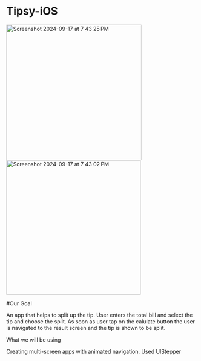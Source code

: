 # Tipsy-iOS
<img width="357" alt="Screenshot 2024-09-17 at 7 43 25 PM" src="https://github.com/user-attachments/assets/51d0fd46-fcd4-4584-97d1-1739018d0cc6">
<img width="355" alt="Screenshot 2024-09-17 at 7 43 02 PM" src="https://github.com/user-attachments/assets/adf0dbe0-5443-48ce-9981-7e6c91bc5188">



#Our Goal

An app that helps to split up the tip. User enters the total bill and select the tip and choose the split. As soon as user tap on the calulate button the user is navigated to the result screen and the tip is shown to be split.

What we will be using

Creating multi-screen apps with animated navigation.
Used UIStepper
